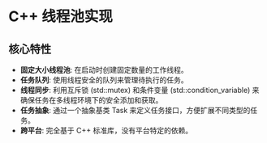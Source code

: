 # C++ 线程池实现 

## 核心特性

- **固定大小线程池**: 在启动时创建固定数量的工作线程。
- **任务队列**: 使用线程安全的队列来管理待执行的任务。
- **线程同步**: 利用互斥锁 (std::mutex) 和条件变量 (std::condition_variable) 来确保任务在多线程环境下的安全添加和获取。
- **任务抽象**: 通过一个抽象基类 Task 来定义任务接口，方便扩展不同类型的任务。
- **跨平台**: 完全基于 C++ 标准库，没有平台特定的依赖。

